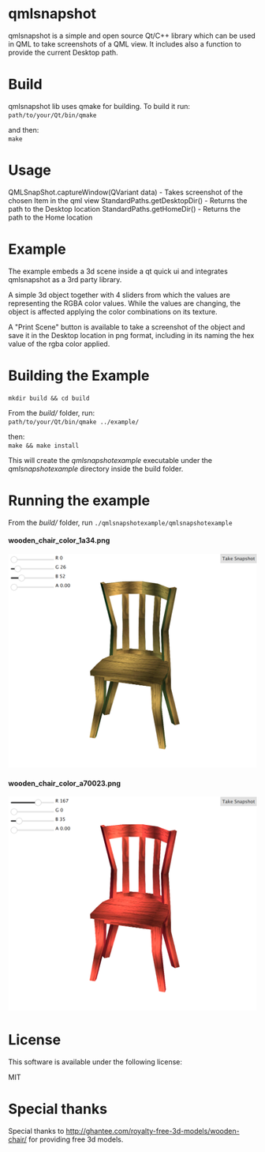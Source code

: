 # qmlsnapshot

qmlsnapshot is a simple and open source Qt/C++ library which can be used in QML to take screenshots of a QML view. It includes also a function to provide the current Desktop path.


# Build

qmlsnapshot lib uses qmake for building.
To build it run:  
``
path/to/your/Qt/bin/qmake
``  

and then:  
``make``

# Usage

QMLSnapShot.captureWindow(QVariant data) - Takes screenshot of the chosen Item in the qml view
StandardPaths.getDesktopDir() - Returns the path to the Desktop location
StandardPaths.getHomeDir() - Returns the path to the Home location

# Example

The example embeds a 3d scene inside a qt quick ui and integrates qmlsnapshot as a 3rd party library.

A simple 3d object together with 4 sliders from which the values are representing the RGBA color values. While the values are changing, the object is affected applying the color combinations on its texture.

A "Print Scene" button is available to take a screenshot of the object and save it in the Desktop location in png format, including in its naming the hex value of the rgba color applied.


# Building the Example
``mkdir build && cd build``

From the *build/* folder, run:  
``
path/to/your/Qt/bin/qmake ../example/
``  

then:  
``make && make install``

This will create the *qmlsnapshotexample* executable under the *qmlsnapshotexample* directory inside the build folder.

# Running the example
From the *build/* folder, run
``
./qmlsnapshotexample/qmlsnapshotexample
``

#### wooden_chair_color_1a34.png  
![Screenshot](example/assets/wooden_chair_color_1a34.png)  
#### wooden_chair_color_a70023.png  
![Screenshot](example/assets/wooden_chair_color_a70023.png)

# License

This software is available under the following license:

MIT


# Special thanks
Special thanks to http://ghantee.com/royalty-free-3d-models/wooden-chair/ for providing free 3d models.
